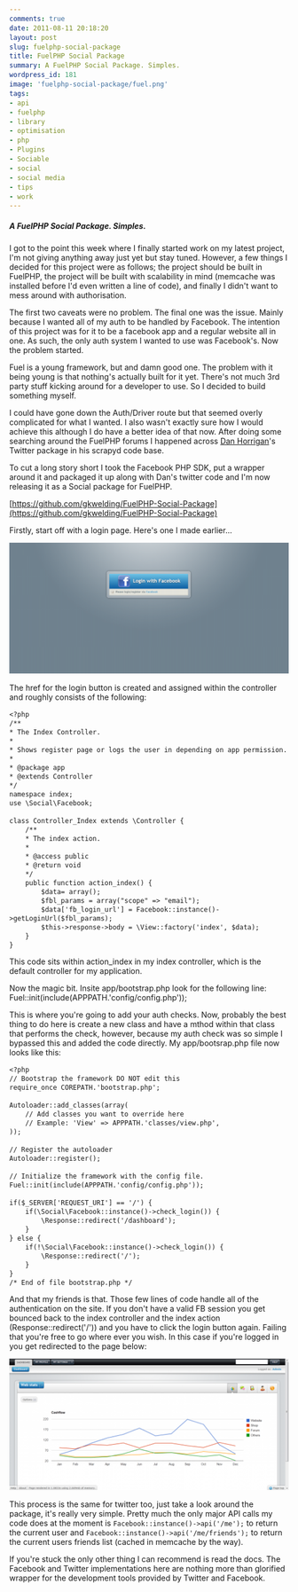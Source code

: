```yaml
---
comments: true
date: 2011-08-11 20:18:20
layout: post
slug: fuelphp-social-package
title: FuelPHP Social Package
summary: A FuelPHP Social Package. Simples.
wordpress_id: 181
image: 'fuelphp-social-package/fuel.png'
tags:
- api
- fuelphp
- library
- optimisation
- php
- Plugins
- Sociable
- social
- social media
- tips
- work
---
```


#####  A FuelPHP Social Package. Simples.

I got to the point this week where I finally started work on my latest project, I'm not giving anything away just yet but stay tuned. However, a few things I decided for this project were as follows; the project should be built in FuelPHP, the project will be built with scalability in mind (memcache was installed before I'd even written a line of code), and finally I didn't want to mess around with authorisation.

The first two caveats were no problem. The final one was the issue. Mainly because I wanted all of my auth to be handled by Facebook. The intention of this project was for it to be a facebook app and a regular website all in one. As such, the only auth system I wanted to use was Facebook's. Now the problem started.

Fuel is a young framework, but and damn good one. The problem with it being young is that nothing's actually built for it yet. There's not much 3rd party stuff kicking around for a developer to use. So I decided to build something myself.

I could have gone down the Auth/Driver route but that seemed overly complicated for what I wanted. I also wasn't exactly sure how I would achieve this although I do have a better idea of that now. After doing some searching around the FuelPHP forums I happened across [Dan Horrigan](https://twitter.com/#!/dhorrigan)'s Twitter package in his scrapyd code base.

To cut a long story short I took the Facebook PHP SDK, put a wrapper around it and packaged it up along with Dan's twitter code and I'm now releasing it as a Social package for FuelPHP.

[https://github.com/gkwelding/FuelPHP-Social-Package](https://github.com/gkwelding/FuelPHP-Social-Package)

Firstly, start off with a login page. Here's one I made earlier...

[![app login](/img/posts/fuelphp-social-package/login.png)](/img/posts/fuelphp-social-package/login.png)

The href for the login button is created and assigned within the controller and roughly consists of the following:

    <?php
    /**
    * The Index Controller.
    *
    * Shows register page or logs the user in depending on app permission.
    *
    * @package app
    * @extends Controller
    */
    namespace index;
    use \Social\Facebook;
    
    class Controller_Index extends \Controller {
        /**
        * The index action.
        *
        * @access public
        * @return void
        */
        public function action_index() {
            $data= array();
            $fbl_params = array("scope" => "email");
            $data['fb_login_url'] = Facebook::instance()->getLoginUrl($fbl_params);
            $this->response->body = \View::factory('index', $data);
        }
    }

This code sits within action_index in my index controller, which is the default controller for my application.

Now the magic bit. Insite app/bootstrap.php look for the following line: Fuel::init(include(APPPATH.'config/config.php'));

This is where you're going to add your auth checks. Now, probably the best thing to do here is create a new class and have a mthod within that class that performs the check, however, because my auth check was so simple I bypassed this and added the code directly. My app/bootsrap.php file now looks like this:

    <?php
    // Bootstrap the framework DO NOT edit this
    require_once COREPATH.'bootstrap.php';
    
    Autoloader::add_classes(array(
        // Add classes you want to override here
        // Example: 'View' => APPPATH.'classes/view.php',
    ));
    
    // Register the autoloader
    Autoloader::register();
    
    // Initialize the framework with the config file.
    Fuel::init(include(APPPATH.'config/config.php'));
    
    if($_SERVER['REQUEST_URI'] == '/') {
        if(\Social\Facebook::instance()->check_login()) {
            \Response::redirect('/dashboard');
        }
    } else {
        if(!\Social\Facebook::instance()->check_login()) {
            \Response::redirect('/');
        }
    }
    /* End of file bootstrap.php */

And that my friends is that. Those few lines of code handle all of the authentication on the site. If you don't have a valid FB session you get bounced back to the index controller and the index action (Response::redirect('/')) and you have to click the login button again. Failing that you're free to go where ever you wish. In this case if you're logged in you get redirected to the page below:

[![logged in view](/img/posts/fuelphp-social-package/loggedin.png)](/img/posts/fuelphp-social-package/loggedin.png)

This process is the same for twitter too, just take a look around the package, it's really very simple. Pretty much the only major API calls my code does at the moment is `Facebook::instance()->api('/me');` to return the current user and `Facebook::instance()->api('/me/friends');` to return the current users friends list (cached in memcache by the way).

If you're stuck the only other thing I can recommend is read the docs. The Facebook and Twitter implementations here are nothing more than glorified wrapper for the development tools provided by Twitter and Facebook.
